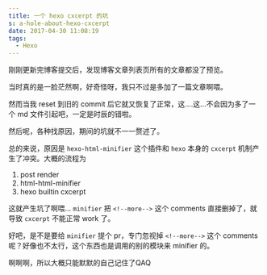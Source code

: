 ```yaml
---
title: 一个 hexo cxcerpt 的坑
s: a-hole-about-hexo-cxcerpt
date: 2017-04-30 11:08:19
tags:
  - Hexo
---
```

刚刚更新完博客提交后，发现博客文章列表页所有的文章都没了预览。

当时真的是一脸茫然啊，好奇怪呀，我只不过是多加了一篇文章啊喂。

然而当我 reset 到旧的 commit 后它就又恢复了正常，这....这...不会因为多了一个 md 文件引起吧，一定是时辰的错啦。
<!--more-->
然后呢，各种找原因，期间的坑就不一一赘述了。

总的来说，原因是 `hexo-html-minifier` 这个插件和 `hexo` 本身的 `cxcerpt` 机制产生了冲突。大概的流程为

1. post render
2. html-html-minifier
3. hexo builtin cxcerpt

这就产生坑了啊喂... `minifier` 把 `<!--more-->` 这个 comments 直接删掉了，就导致 `cxcerpt` 不能正常 work 了。

好吧，是不是要给 `minifier` 提个 pr，专门忽视掉 `<!--more-->` 这个 comments 呢？好像也不太行，这个东西也是调用的别的模块来 minifier 的。

啊啊啊，所以大概只能默默的自己记住了QAQ
